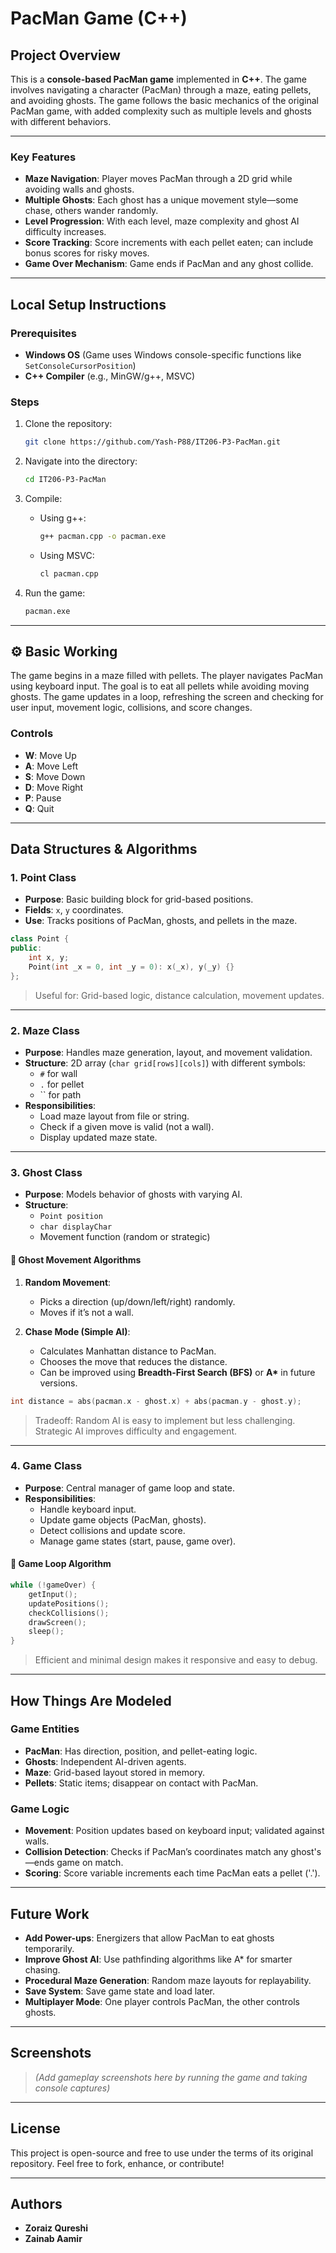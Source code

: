 # PacMan Game (C++)

## Project Overview

This is a **console-based PacMan game** implemented in **C++**. The game involves navigating a character (PacMan) through a maze, eating pellets, and avoiding ghosts. The game follows the basic mechanics of the original PacMan game, with added complexity such as multiple levels and ghosts with different behaviors.

---

### Key Features

- **Maze Navigation**: Player moves PacMan through a 2D grid while avoiding walls and ghosts.
- **Multiple Ghosts**: Each ghost has a unique movement style—some chase, others wander randomly.
- **Level Progression**: With each level, maze complexity and ghost AI difficulty increases.
- **Score Tracking**: Score increments with each pellet eaten; can include bonus scores for risky moves.
- **Game Over Mechanism**: Game ends if PacMan and any ghost collide.

---

## Local Setup Instructions

### Prerequisites

- **Windows OS** (Game uses Windows console-specific functions like `SetConsoleCursorPosition`)
- **C++ Compiler** (e.g., MinGW/g++, MSVC)

### Steps

1. Clone the repository:

   ```bash
   git clone https://github.com/Yash-P88/IT206-P3-PacMan.git
   ```

2. Navigate into the directory:

   ```bash
   cd IT206-P3-PacMan
   ```

3. Compile:

   - Using g++:

     ```bash
     g++ pacman.cpp -o pacman.exe
     ```

   - Using MSVC:

     ```bash
     cl pacman.cpp
     ```

4. Run the game:

   ```bash
   pacman.exe
   ```

---

## ⚙️ Basic Working

The game begins in a maze filled with pellets. The player navigates PacMan using keyboard input. The goal is to eat all pellets while avoiding moving ghosts. The game updates in a loop, refreshing the screen and checking for user input, movement logic, collisions, and score changes.

### Controls

- **W**: Move Up  
- **A**: Move Left  
- **S**: Move Down  
- **D**: Move Right  
- **P**: Pause  
- **Q**: Quit  

---

## Data Structures & Algorithms

### 1. **Point Class**

- **Purpose**: Basic building block for grid-based positions.
- **Fields**: `x`, `y` coordinates.
- **Use**: Tracks positions of PacMan, ghosts, and pellets in the maze.
  
```cpp
class Point {
public:
    int x, y;
    Point(int _x = 0, int _y = 0): x(_x), y(_y) {}
};
```

> Useful for: Grid-based logic, distance calculation, movement updates.

---

### 2. **Maze Class**

- **Purpose**: Handles maze generation, layout, and movement validation.
- **Structure**: 2D array (`char grid[rows][cols]`) with different symbols:  
  - `#` for wall  
  - `.` for pellet  
  - `` for path  
- **Responsibilities**:
  - Load maze layout from file or string.
  - Check if a given move is valid (not a wall).
  - Display updated maze state.

---

### 3. **Ghost Class**

- **Purpose**: Models behavior of ghosts with varying AI.
- **Structure**:  
  - `Point position`  
  - `char displayChar`  
  - Movement function (random or strategic)

#### 🔁 Ghost Movement Algorithms

1. **Random Movement**:
   - Picks a direction (up/down/left/right) randomly.
   - Moves if it’s not a wall.

2. **Chase Mode (Simple AI)**:
   - Calculates Manhattan distance to PacMan.
   - Chooses the move that reduces the distance.
   - Can be improved using **Breadth-First Search (BFS)** or **A\*** in future versions.

```cpp
int distance = abs(pacman.x - ghost.x) + abs(pacman.y - ghost.y);
```

> Tradeoff: Random AI is easy to implement but less challenging. Strategic AI improves difficulty and engagement.

---

### 4. **Game Class**

- **Purpose**: Central manager of game loop and state.
- **Responsibilities**:
  - Handle keyboard input.
  - Update game objects (PacMan, ghosts).
  - Detect collisions and update score.
  - Manage game states (start, pause, game over).

#### 🔁 Game Loop Algorithm

```cpp
while (!gameOver) {
    getInput();
    updatePositions();
    checkCollisions();
    drawScreen();
    sleep();
}
```

> Efficient and minimal design makes it responsive and easy to debug.

---

## How Things Are Modeled

### Game Entities

- **PacMan**: Has direction, position, and pellet-eating logic.
- **Ghosts**: Independent AI-driven agents.
- **Maze**: Grid-based layout stored in memory.
- **Pellets**: Static items; disappear on contact with PacMan.

### Game Logic

- **Movement**: Position updates based on keyboard input; validated against walls.
- **Collision Detection**: Checks if PacMan’s coordinates match any ghost's—ends game on match.
- **Scoring**: Score variable increments each time PacMan eats a pellet ('.').

---

## Future Work

- **Add Power-ups**: Energizers that allow PacMan to eat ghosts temporarily.
- **Improve Ghost AI**: Use pathfinding algorithms like A* for smarter chasing.
- **Procedural Maze Generation**: Random maze layouts for replayability.
- **Save System**: Save game state and load later.
- **Multiplayer Mode**: One player controls PacMan, the other controls ghosts.

---

## Screenshots

> *(Add gameplay screenshots here by running the game and taking console captures)*

---

## License

This project is open-source and free to use under the terms of its original repository. Feel free to fork, enhance, or contribute!

---

## Authors

- **Zoraiz Qureshi**
- **Zainab Aamir**
